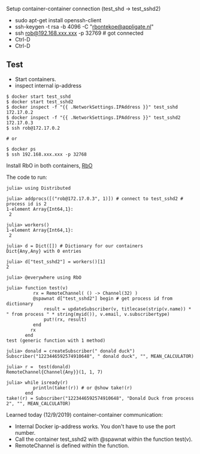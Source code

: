 

Setup container-container connection (test_shd -> test_sshd2)

- sudo apt-get install openssh-client
- ssh-keygen -t rsa -b 4096 -C "rbontekoe@appligate.nl"
- ssh rob@192.168.xxx.xxx -p 32769 # got connected
- Ctrl-D
- Ctrl-D


## Test
- Start containers.
- inspect internal ip-address

```
$ docker start test_sshd
$ docker start test_sshd2
$ docker inspect -f "{{ .NetworkSettings.IPAddress }}" test_sshd
172.17.0.2
$ docker inspect -f "{{ .NetworkSettings.IPAddress }}" test_sshd2
172.17.0.3
$ ssh rob@172.17.0.2

# or

$ docker ps
$ ssh 192.168.xxx.xxx -p 32768
```

Install RbO in both containers, [RbO](https://www.appligate.nl/RbO.jl/module_a/#Example-of-adding-the-module-1)

The code to run:

```
julia> using Distributed

julia> addprocs([("rob@172.17.0.3", 1)]) # connect to test_sshd2 # process id is 2
1-element Array{Int64,1}:
 2

julia> workers()
1-element Array{Int64,1}:
 2

julia> d = Dict([]) # Dictionary for our containers
Dict{Any,Any} with 0 entries

julia> d["test_sshd2"] = workers()[1]
2

julia> @everywhere using RbO

julia> function test(v)
          rx = RemoteChannel( () -> Channel(32) )
          @spawnat d["test_sshd2"] begin # get process id from dictionary
              result = updateSubscriber(v, titlecase(strip(v.name)) * " from process " * string(myid()), v.email, v.subscribertype)
              put!(rx, result)
          end
         rx
       end
test (generic function with 1 method)

julia> donald = createSubscriber(" donald duck")
Subscriber("1223446592574910648", " donald duck", "", MEAN_CALCULATOR)

julia> r =  test(donald)
RemoteChannel{Channel{Any}}(1, 1, 7)

julia> while isready(r)
          println(take!(r)) # or @show take!(r)
       end
take!(r) = Subscriber("1223446592574910648", "Donald Duck from process 2", "", MEAN_CALCULATOR)
```
Learned today (12/9/2019) container-container communication:
- Internal Docker ip-address works. You don't have to use the port number.
- Call the container test_sshd2 with @spawnat within the function test(v).
- RemoteChannel is defined within the function.
